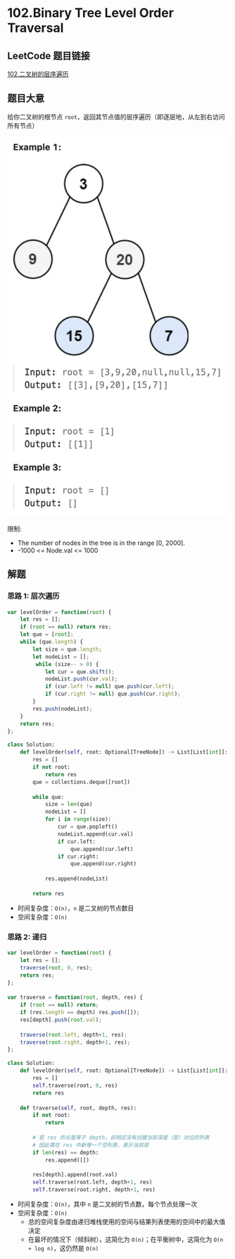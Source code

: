 # 102.Binary Tree Level Order Traversal

## LeetCode 题目链接

[102.二叉树的层序遍历](https://leetcode.cn/problems/binary-tree-level-order-traversal/)

## 题目大意

给你二叉树的根节点 `root`，返回其节点值的层序遍历（即逐层地，从左到右访问所有节点）

![alt text](images/example102.png)

限制:
- The number of nodes in the tree is in the range [0, 2000].
- -1000 <= Node.val <= 1000

## 解题

### 思路 1: 层次遍历

```js
var levelOrder = function(root) {
    let res = [];
    if (root == null) return res;
    let que = [root];
    while (que.length) {
        let size = que.length;
        let nodeList = [];
         while (size-- > 0) {
            let cur = que.shift();
            nodeList.push(cur.val);
            if (cur.left != null) que.push(cur.left);
            if (cur.right != null) que.push(cur.right);
        }
        res.push(nodeList);
    }
    return res;
};
```
```python
class Solution:
    def levelOrder(self, root: Optional[TreeNode]) -> List[List[int]]:
        res = []
        if not root:
            return res
        que = collections.deque([root])

        while que:
            size = len(que)
            nodeList = []
            for i in range(size):
                cur = que.popleft()
                nodeList.append(cur.val)
                if cur.left:
                    que.append(cur.left)
                if cur.right:
                    que.append(cur.right)
            
            res.append(nodeList)
        
        return res
```

- 时间复杂度：`O(n)`，`n` 是二叉树的节点数目
- 空间复杂度：`O(n)`

### 思路 2: 递归

```js
var levelOrder = function(root) {
    let res = [];
    traverse(root, 0, res);
    return res;
};

var traverse = function(root, depth, res) {
    if (root == null) return;
    if (res.length == depth) res.push([]);
    res[depth].push(root.val);
    
    traverse(root.left, depth+1, res);
    traverse(root.right, depth+1, res);
};
```
```python
class Solution:
    def levelOrder(self, root: Optional[TreeNode]) -> List[List[int]]:
        res = []
        self.traverse(root, 0, res)
        return res
    
    def traverse(self, root, depth, res):
        if not root:
            return
        
        # 若 res 的长度等于 depth，说明还没有创建当前深度（层）对应的列表
        # 因此需在 res 中新增一个空列表，表示当前层
        if len(res) == depth:
            res.append([])
        
        res[depth].append(root.val)
        self.traverse(root.left, depth+1, res)
        self.traverse(root.right, depth+1, res)
```

- 时间复杂度：`O(n)`，其中 `n` 是二叉树的节点数，每个节点处理一次
- 空间复杂度：`O(n)`
  - 总的空间复杂度由递归堆栈使用的空间与结果列表使用的空间中的最大值决定
  - 在最坏的情况下（倾斜树），这简化为 `O(n)`；在平衡树中，这简化为 `O(n + log n)`，这仍然是 `O(n)`